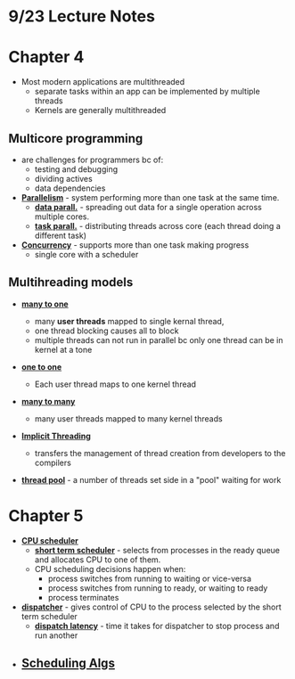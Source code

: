 # 9/23 Lecture Notes
# Chapter 4
- Most modern applications are multithreaded
	- separate tasks within an app can be implemented by multiple threads
	- Kernels are generally multithreaded
## Multicore programming
- are challenges for programmers bc of:
	- testing and debugging
	- dividing actives 
	- data dependencies
- <strong><u>Parallelism</u></strong> - system performing more than one task at the same time.
	- <strong><u>data parall.</u></strong> - spreading out data for a single operation across multiple cores.
	- <strong><u>task parall.</u></strong> - distributing threads across core (each thread doing a different task)
- <strong><u>Concurrency</u></strong> - supports more than one task making progress
	- single core with a scheduler
## Multihreading models
- <strong><u>many to one</u></strong>
	- many <strong>user threads</strong> mapped to single kernal thread,
	- one thread blocking causes all to block
	- multiple threads can not run in parallel bc only one thread can be in kernel at a tone
- <strong><u>one to one</u></strong>
	- Each user thread maps to one kernel thread
- <strong><u>many to many</u></strong>
	- many user threads mapped to many kernel threads

- <strong><u> Implicit Threading</u></strong>
	- transfers the management of thread creation from developers to the compilers
- <strong><u>thread pool</u></strong> - a number of threads set side in a "pool" waiting for work


# Chapter 5
- <strong><u>CPU scheduler</u></strong>
	- <strong><u>short term scheduler</u></strong> - selects from processes in the ready queue and allocates CPU to one of them.
	- CPU scheduling decisions happen when:
		- process switches from running to waiting or vice-versa
		- process switches from running to ready, or waiting to ready
		- process terminates
- <strong><u>dispatcher</u></strong> - gives control of CPU to the process selected by the short term scheduler
	- <strong><u>dispatch latency</u></strong> - time it takes for dispatcher to stop process and run another
- <strong><u>Scheduling Algs</u></strong>
	-